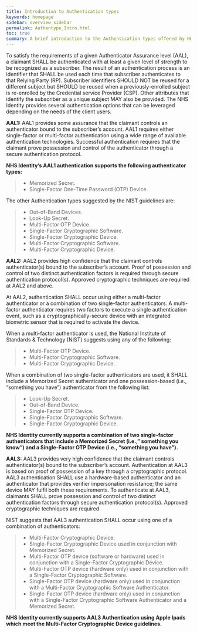 ```yaml
---
title: Introduction to Authentication types
keywords: homepage
sidebar: overview_sidebar
permalink: Authentype_Intro.html
toc: true
summary: A brief introduction to the Authentication types offered by NHS identity.
---
```

To satisfy the requirements of a given Authenticator Assurance level (AAL), a claimant SHALL be authenticated with at least a given level of strength to be recognized as a subscriber. The result of an authentication process is an identifier that SHALL be used each time that subscriber authenticates to that Relying Party (RP). Subscriber identifiers SHOULD NOT be reused for a different subject but SHOULD be reused when a previously-enrolled subject is re-enrolled by the Credential service Provider (CSP). Other attributes that identify the subscriber as a unique subject MAY also be provided. 
The NHS Identity provides several authentication options that can be leveraged depending on the needs of the client users.

**AAL1:** AAL1 provides some assurance that the claimant controls an authenticator bound to the subscriber’s account. AAL1 requires either single-factor or multi-factor authentication using a wide range of available authentication technologies. Successful authentication requires that the claimant prove possession and control of the authenticator through a secure authentication protocol.

**NHS Identity’s AAL1 authentication supports the following authenticator types:** 
> * Memorized Secret.
> * Single-Factor One-Time Password (OTP) Device.

The other Authentication types suggested by the NIST guidelines are:
> * Out-of-Band Devices.
> * Look-Up Secret.
> * Multi-Factor OTP Device.
> * Single-Factor Cryptographic Software.
> * Single-Factor Cryptographic Device. 
> * Multi-Factor Cryptographic Software.
> * Multi-Factor Cryptographic Device.

**AAL2:** AAL2 provides high confidence that the claimant controls authenticator(s) bound to the subscriber’s account. Proof of possession and control of two distinct authentication factors is required through secure authentication protocol(s). Approved cryptographic techniques are required at AAL2 and above.

At AAL2, authentication SHALL occur using either a multi-factor authenticator or a combination of two single-factor authenticators. A multi-factor authenticator requires two factors to execute a single authentication event, such as a cryptographically-secure device with an integrated biometric sensor that is required to activate the device.

When a multi-factor authenticator is used, the National Institute of Standards & Technology (NIST) suggests using any of the following:
> * Multi-Factor OTP Device.
> * Multi-Factor Cryptographic Software.
> * Multi-Factor Cryptographic Device.

When a combination of two single-factor authenticators are used, it SHALL include a Memorized Secret authenticator and one possession-based (i.e., “something you have”) authenticator from the following list:

> * Look-Up Secret.
> * Out-of-Band Device.
> * Single-Factor OTP Device. 
> * Single-Factor Cryptographic Software.
> * Single-Factor Cryptographic Device.

**NHS Identity currently supports a combination of two single-factor authenticators that include a Memorized Secret (i.e.,” something you know”) and a Single-Factor OTP Device (i.e., “something you have”).**

**AAL3:** AAL3 provides very high confidence that the claimant controls authenticator(s) bound to the subscriber’s account. Authentication at AAL3 is based on proof of possession of a key through a cryptographic protocol. AAL3 authentication SHALL use a hardware-based authenticator and an authenticator that provides verifier impersonation resistance; the same device MAY fulfil both these requirements. To authenticate at AAL3, claimants SHALL prove possession and control of two distinct authentication factors through secure authentication protocol(s). Approved cryptographic techniques are required.

NIST suggests that AAL3 authentication SHALL occur using one of a combination of authenticators:

> * Multi-Factor Cryptographic Device. 
> * Single-Factor Cryptographic Device used in conjunction with Memorized Secret.
> * Multi-Factor OTP device (software or hardware) used in conjunction with a Single-Factor Cryptographic Device.
> * Multi-Factor OTP device (hardware only) used in conjunction with a Single-Factor Cryptographic Software.
> * Single-Factor OTP device (hardware only) used in conjunction with a Multi-Factor Cryptographic Software Authenticator.
> * Single-Factor OTP device (hardware only) used in conjunction with a Single-Factor Cryptographic Software Authenticator and a Memorized Secret.

**NHS Identity currently supports AAL3 Authentication using Apple Ipads which meet the Multi-Factor Cryptographic Device guidelines.**